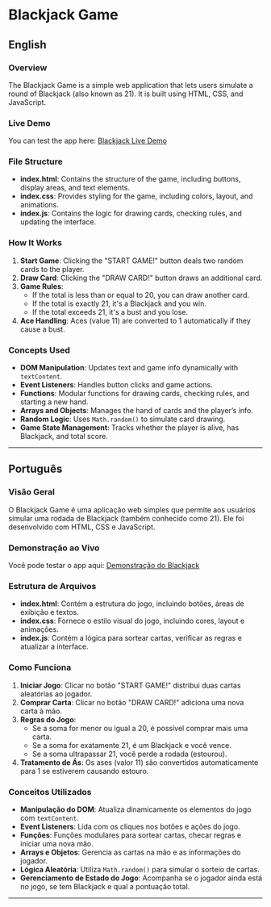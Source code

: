 # Blackjack Game

## English

### Overview

The Blackjack Game is a simple web application that lets users simulate a round of Blackjack (also known as 21). It is built using HTML, CSS, and JavaScript.

### Live Demo

You can test the app here: [Blackjack Live Demo](https://iagoiago-blackjack.netlify.app) <!-- Substitua com seu link real se quiser -->

### File Structure

- **index.html**: Contains the structure of the game, including buttons, display areas, and text elements.
- **index.css**: Provides styling for the game, including colors, layout, and animations.
- **index.js**: Contains the logic for drawing cards, checking rules, and updating the interface.

### How It Works

1. **Start Game**: Clicking the "START GAME!" button deals two random cards to the player.
2. **Draw Card**: Clicking the "DRAW CARD!" button draws an additional card.
3. **Game Rules**:
   - If the total is less than or equal to 20, you can draw another card.
   - If the total is exactly 21, it's a Blackjack and you win.
   - If the total exceeds 21, it's a bust and you lose.
4. **Ace Handling**: Aces (value 11) are converted to 1 automatically if they cause a bust.

### Concepts Used

- **DOM Manipulation**: Updates text and game info dynamically with `textContent`.
- **Event Listeners**: Handles button clicks and game actions.
- **Functions**: Modular functions for drawing cards, checking rules, and starting a new hand.
- **Arrays and Objects**: Manages the hand of cards and the player’s info.
- **Random Logic**: Uses `Math.random()` to simulate card drawing.
- **Game State Management**: Tracks whether the player is alive, has Blackjack, and total score.

---

## Português

### Visão Geral

O Blackjack Game é uma aplicação web simples que permite aos usuários simular uma rodada de Blackjack (também conhecido como 21). Ele foi desenvolvido com HTML, CSS e JavaScript.

### Demonstração ao Vivo

Você pode testar o app aqui: [Demonstração do Blackjack](https://iagoiago-blackjack.netlify.app) <!-- Substitua com seu link real se quiser -->

### Estrutura de Arquivos

- **index.html**: Contém a estrutura do jogo, incluindo botões, áreas de exibição e textos.
- **index.css**: Fornece o estilo visual do jogo, incluindo cores, layout e animações.
- **index.js**: Contém a lógica para sortear cartas, verificar as regras e atualizar a interface.

### Como Funciona

1. **Iniciar Jogo**: Clicar no botão "START GAME!" distribui duas cartas aleatórias ao jogador.
2. **Comprar Carta**: Clicar no botão "DRAW CARD!" adiciona uma nova carta à mão.
3. **Regras do Jogo**:
   - Se a soma for menor ou igual a 20, é possível comprar mais uma carta.
   - Se a soma for exatamente 21, é um Blackjack e você vence.
   - Se a soma ultrapassar 21, você perde a rodada (estourou).
4. **Tratamento de Ás**: Os ases (valor 11) são convertidos automaticamente para 1 se estiverem causando estouro.

### Conceitos Utilizados

- **Manipulação do DOM**: Atualiza dinamicamente os elementos do jogo com `textContent`.
- **Event Listeners**: Lida com os cliques nos botões e ações do jogo.
- **Funções**: Funções modulares para sortear cartas, checar regras e iniciar uma nova mão.
- **Arrays e Objetos**: Gerencia as cartas na mão e as informações do jogador.
- **Lógica Aleatória**: Utiliza `Math.random()` para simular o sorteio de cartas.
- **Gerenciamento de Estado do Jogo**: Acompanha se o jogador ainda está no jogo, se tem Blackjack e qual a pontuação total.

---
